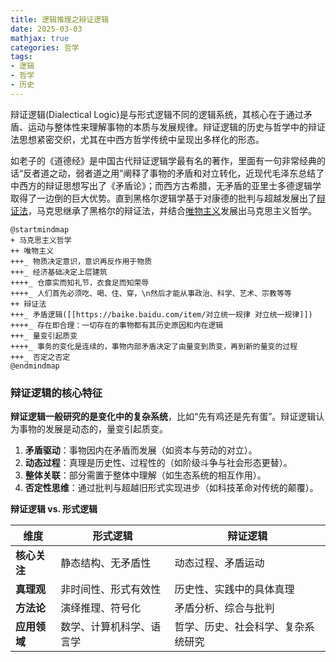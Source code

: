 ```yaml
---
title: 逻辑推理之辩证逻辑
date: 2025-03-03
mathjax: true
categories: 哲学
tags:
- 逻辑
- 哲学
- 历史
---
```


辩证逻辑(Dialectical Logic)是与形式逻辑不同的逻辑系统，其核心在于通过矛盾、运动与整体性来理解事物的本质与发展规律。辩证逻辑的历史与哲学中的辩证法思想紧密交织，尤其在中西方哲学传统中呈现出多样化的形态。

如老子的《道德经》是中国古代辩证逻辑学最有名的著作，里面有一句非常经典的话“反者道之动，弱者道之用”阐释了事物的矛盾和对立转化，近现代毛泽东总结了中西方的辩证思想写出了《矛盾论》；而西方古希腊，无矛盾的亚里士多德逻辑学取得了一边倒的巨大优势。直到黑格尔逻辑学基于对康德的批判与超越发展出了[辩证法](https://baike.baidu.com/item/黑格尔辩证法)，马克思继承了黑格尔的辩证法，并结合[唯物主义](https://baike.baidu.com/item/唯物主义/270875)发展出马克思主义哲学。

```plantuml
@startmindmap
+ 马克思主义哲学
++ 唯物主义
+++_ 物质决定意识，意识再反作用于物质
+++_ 经济基础决定上层建筑
++++_ 仓廪实而知礼节，衣食足而知荣辱
++++_ 人们首先必须吃、喝、住、穿，\n然后才能从事政治、科学、艺术、宗教等等
++ 辩证法
+++_ 矛盾逻辑([[https://baike.baidu.com/item/对立统一规律 对立统一规律]])
++++_ 存在即合理：一切存在的事物都有其历史原因和内在逻辑
+++_ 量变引起质变
++++_ 事务的变化是连续的，事物内部矛盾决定了由量变到质变，再到新的量变的过程
+++_ 否定之否定
@endmindmap
```

### 辩证逻辑的核心特征

**辩证逻辑一般研究的是变化中的复杂系统**，比如“先有鸡还是先有蛋”。辩证逻辑认为事物的发展是动态的，量变引起质变。

1. **矛盾驱动**：事物因内在矛盾而发展（如资本与劳动的对立）。  
2. **动态过程**：真理是历史性、过程性的（如阶级斗争与社会形态更替）。  
3. **整体关联**：部分需置于整体中理解（如生态系统的相互作用）。  
4. **否定性思维**：通过批判与超越旧形式实现进步（如科技革命对传统的颠覆）。

**辩证逻辑 vs. 形式逻辑**

| **维度**       | **形式逻辑**                     | **辩证逻辑**                     |
|----------------|----------------------------------|-----------------------------------|
| **核心关注**   | 静态结构、无矛盾性               | 动态过程、矛盾运动                |
| **真理观**     | 非时间性、形式有效性             | 历史性、实践中的具体真理          |
| **方法论**     | 演绎推理、符号化                 | 矛盾分析、综合与批判              |
| **应用领域**   | 数学、计算机科学、语言学         | 哲学、历史、社会科学、复杂系统研究 |

